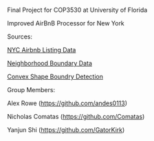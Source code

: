 Final Project for COP3530 at University of Florida

Improved AirBnB Processor for New York

Sources:

[NYC Airbnb Listing Data](https://www.kaggle.com/datasets/dgomonov/new-york-city-airbnb-open-data)

[Neighborhood Boundary Data](https://secretnyc.co/map-nyc-neighborhood-borders/)

[Convex Shape Boundry Detection](http://alienryderflex.com/polygon/)


Group Members:

Alex Rowe (https://github.com/andes0113)

Nicholas Comatas (https://github.com/Comatas)

Yanjun Shi (https://github.com/GatorKirk)
